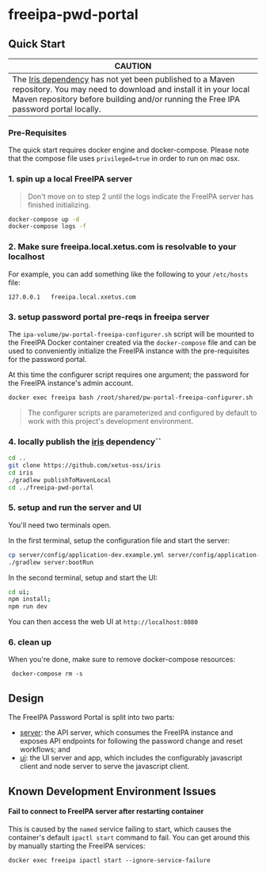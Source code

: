 # freeipa-pwd-portal



## Quick Start

|CAUTION|
|--------|
|The [Iris dependency](https://github.com/xetus-oss/iris) has not yet been published to a Maven repository. You may need to download and install it in your local Maven repository before building and/or running the Free IPA password portal locally.|

### Pre-Requisites

The quick start requires docker engine and docker-compose. Please note that
the compose file uses `privileged=true` in order to run on mac osx.

### 1. spin up a local FreeIPA server

> Don't move on to step 2 until the logs indicate the FreeIPA 
server has finished initializing.

```bash
docker-compose up -d
docker-compose logs -f
```

### 2. Make sure freeipa.local.xetus.com is resolvable to your localhost

For example, you can add something like the following to your 
`/etc/hosts` file:

```
127.0.0.1   freeipa.local.xxetus.com
```

### 3. setup password portal pre-reqs in freeipa server

The `ipa-volume/pw-portal-freeipa-configurer.sh` script will be mounted 
to the FreeIPA Docker container created via the `docker-compose` file
and can be used to conveniently initialize the FreeIPA instance with
the pre-requisites for the password portal.

At this time the configurer script requires one argument; the password 
for the FreeIPA instance's admin account.

```bash
docker exec freeipa bash /root/shared/pw-portal-freeipa-configurer.sh 'testabc123'
```

> The configurer scripts are parameterized and configured by default to
work with this project's development environment.

### 4. locally publish the [iris](https://github.com/xetus-oss/iris) dependency``
 
```bash
cd ..
git clone https://github.com/xetus-oss/iris
cd iris
./gradlew publishToMavenLocal
cd ../freeipa-pwd-portal
```

### 5. setup and run the server and UI

You'll need two terminals open. 

In the first terminal, setup the configuration file and start the server:

```bash
cp server/config/application-dev.example.yml server/config/application-dev.yml
./gradlew server:bootRun
```

In the second terminal, setup and start the UI:

```bash
cd ui;
npm install;
npm run dev
```

You can then access the web UI at `http://localhost:8080`

### 6. clean up

When you're done, make sure to remove docker-compose resources:

```
 docker-compose rm -s
```

## Design

The FreeIPA Password Portal is split into two parts:

* [server](./server): the API server, which consumes the FreeIPA 
instance and exposes API endpoints for following the password change
and reset workflows; and
* [ui](./ui): the UI server and app, which includes the configurably 
javascript client and node server to serve the javascript client. 

## Known Development Environment Issues

#### Fail to connect to FreeIPA server after restarting container

This is caused by the `named` service failing to start, which causes the
container's default `ipactl start` command to fail. You can get around 
this by manually starting the FreeIPA services:

```
docker exec freeipa ipactl start --ignore-service-failure
```
